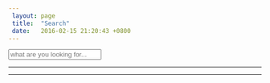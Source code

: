```yaml
---
 layout: page
 title:  "Search"
 date:   2016-02-15 21:20:43 +0800
---
```


<!-- Html Elements for Search -->
<div id="search-container">
    <div id="search-wrap" class="search-wrap">
        <input type="text" id="search-input" placeholder="what are you looking for...">
        <div class="hor">
            <hr>
            <hr class="dyn-line">
        </div>
    </div>


<ul id="results-container"></ul>
</div>

<!-- Script pointing to jekyll-search.js -->
<script src="{{ site.baseurl }}/assets/js/vendor/simple-jekyll-search/dest/jekyll-search.js" type="text/javascript"></script>
<script>
    SimpleJekyllSearch({
      searchInput: document.getElementById('search-input'),
      resultsContainer: document.getElementById('results-container'),
      json: '/search.json'
    })
</script>